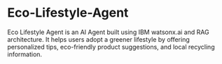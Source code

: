 # Eco-Lifestyle-Agent
Eco Lifestyle Agent is an AI Agent built using IBM watsonx.ai  and RAG architecture. It helps users adopt a greener lifestyle by offering personalized tips, eco-friendly product suggestions, and local recycling information.
